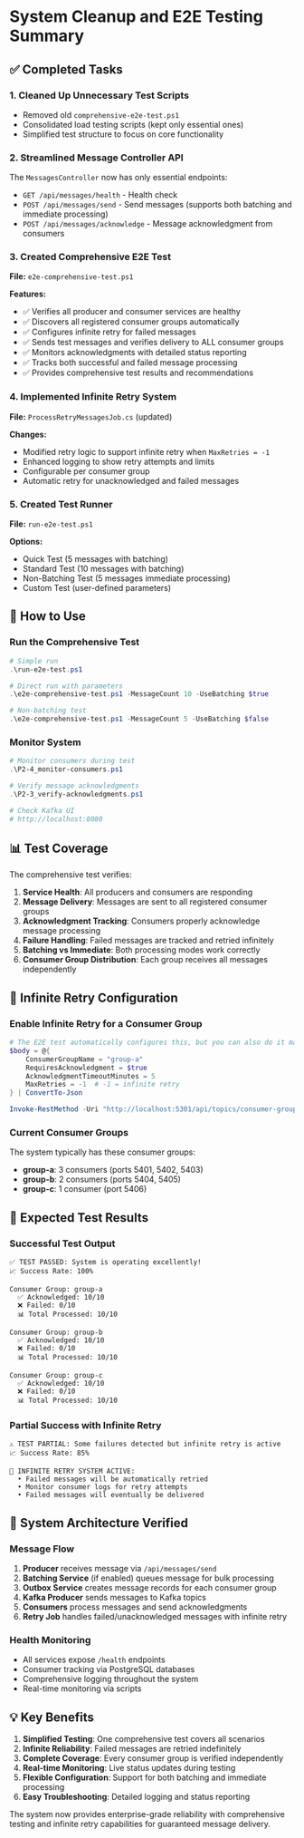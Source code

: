 # System Cleanup and E2E Testing Summary

## ✅ Completed Tasks

### 1. **Cleaned Up Unnecessary Test Scripts**
- Removed old `comprehensive-e2e-test.ps1`
- Consolidated load testing scripts (kept only essential ones)
- Simplified test structure to focus on core functionality

### 2. **Streamlined Message Controller API**
The `MessagesController` now has only essential endpoints:
- `GET /api/messages/health` - Health check
- `POST /api/messages/send` - Send messages (supports both batching and immediate processing)
- `POST /api/messages/acknowledge` - Message acknowledgment from consumers

### 3. **Created Comprehensive E2E Test**
**File:** `e2e-comprehensive-test.ps1`

**Features:**
- ✅ Verifies all producer and consumer services are healthy
- ✅ Discovers all registered consumer groups automatically
- ✅ Configures infinite retry for failed messages
- ✅ Sends test messages and verifies delivery to ALL consumer groups
- ✅ Monitors acknowledgments with detailed status reporting
- ✅ Tracks both successful and failed message processing
- ✅ Provides comprehensive test results and recommendations

### 4. **Implemented Infinite Retry System**
**File:** `ProcessRetryMessagesJob.cs` (updated)

**Changes:**
- Modified retry logic to support infinite retry when `MaxRetries = -1`
- Enhanced logging to show retry attempts and limits
- Configurable per consumer group
- Automatic retry for unacknowledged and failed messages

### 5. **Created Test Runner**
**File:** `run-e2e-test.ps1`

**Options:**
- Quick Test (5 messages with batching)
- Standard Test (10 messages with batching)  
- Non-Batching Test (5 messages immediate processing)
- Custom Test (user-defined parameters)

## 🚀 How to Use

### Run the Comprehensive Test
```powershell
# Simple run
.\run-e2e-test.ps1

# Direct run with parameters
.\e2e-comprehensive-test.ps1 -MessageCount 10 -UseBatching $true

# Non-batching test
.\e2e-comprehensive-test.ps1 -MessageCount 5 -UseBatching $false
```

### Monitor System
```powershell
# Monitor consumers during test
.\P2-4_monitor-consumers.ps1

# Verify message acknowledgments
.\P2-3_verify-acknowledgments.ps1

# Check Kafka UI
# http://localhost:8080
```

## 📊 Test Coverage

The comprehensive test verifies:

1. **Service Health**: All producers and consumers are responding
2. **Message Delivery**: Messages are sent to all registered consumer groups
3. **Acknowledgment Tracking**: Consumers properly acknowledge message processing
4. **Failure Handling**: Failed messages are tracked and retried infinitely
5. **Batching vs Immediate**: Both processing modes work correctly
6. **Consumer Group Distribution**: Each group receives all messages independently

## 🔄 Infinite Retry Configuration

### Enable Infinite Retry for a Consumer Group
```powershell
# The E2E test automatically configures this, but you can also do it manually:
$body = @{
    ConsumerGroupName = "group-a"
    RequiresAcknowledgment = $true
    AcknowledgmentTimeoutMinutes = 5
    MaxRetries = -1  # -1 = infinite retry
} | ConvertTo-Json

Invoke-RestMethod -Uri "http://localhost:5301/api/topics/consumer-groups/1" -Method Put -Body $body -ContentType "application/json"
```

### Current Consumer Groups
The system typically has these consumer groups:
- **group-a**: 3 consumers (ports 5401, 5402, 5403)
- **group-b**: 2 consumers (ports 5404, 5405)  
- **group-c**: 1 consumer (port 5406)

## 🎯 Expected Test Results

### Successful Test Output
```
✅ TEST PASSED: System is operating excellently!
📈 Success Rate: 100%

Consumer Group: group-a
  ✅ Acknowledged: 10/10
  ❌ Failed: 0/10
  📊 Total Processed: 10/10

Consumer Group: group-b  
  ✅ Acknowledged: 10/10
  ❌ Failed: 0/10
  📊 Total Processed: 10/10

Consumer Group: group-c
  ✅ Acknowledged: 10/10
  ❌ Failed: 0/10  
  📊 Total Processed: 10/10
```

### Partial Success with Infinite Retry
```
⚠️ TEST PARTIAL: Some failures detected but infinite retry is active
📈 Success Rate: 85%

🔄 INFINITE RETRY SYSTEM ACTIVE:
  • Failed messages will be automatically retried
  • Monitor consumer logs for retry attempts
  • Failed messages will eventually be delivered
```

## 🔧 System Architecture Verified

### Message Flow
1. **Producer** receives message via `/api/messages/send`
2. **Batching Service** (if enabled) queues message for bulk processing
3. **Outbox Service** creates message records for each consumer group
4. **Kafka Producer** sends messages to Kafka topics
5. **Consumers** process messages and send acknowledgments
6. **Retry Job** handles failed/unacknowledged messages with infinite retry

### Health Monitoring
- All services expose `/health` endpoints
- Consumer tracking via PostgreSQL databases
- Comprehensive logging throughout the system
- Real-time monitoring via scripts

## 💡 Key Benefits

1. **Simplified Testing**: One comprehensive test covers all scenarios
2. **Infinite Reliability**: Failed messages are retried indefinitely
3. **Complete Coverage**: Every consumer group is verified independently
4. **Real-time Monitoring**: Live status updates during testing
5. **Flexible Configuration**: Support for both batching and immediate processing
6. **Easy Troubleshooting**: Detailed logging and status reporting

The system now provides enterprise-grade reliability with comprehensive testing and infinite retry capabilities for guaranteed message delivery.
